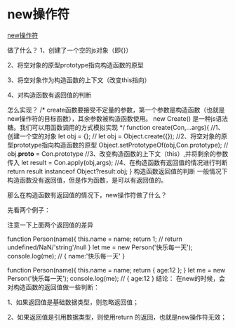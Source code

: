<!--
 * @Author: tangdaoyong
 * @Date: 2021-01-29 10:37:23
 * @LastEditors: tangdaoyong
 * @LastEditTime: 2021-01-29 10:44:45
 * @Description: new操作符
-->
# new操作符

[new操作符](https://zhuanlan.zhihu.com/p/158640941)

做了什么？
1、创建了一个空的js对象（即{}）

2、将空对象的原型prototype指向构造函数的原型

3、将空对象作为构造函数的上下文（改变this指向）

4、对构造函数有返回值的判断

怎么实现？
/*
  create函数要接受不定量的参数，第一个参数是构造函数（也就是new操作符的目标函数），其余参数被构造函数使用。
  new Create() 是一种js语法糖。我们可以用函数调用的方式模拟实现
*/
function create(Con,...args){
    //1、创建一个空的对象
    let obj = {}; // let obj = Object.create({});
    //2、将空对象的原型prototype指向构造函数的原型
    Object.setPrototypeOf(obj,Con.prototype); // obj.__proto__ = Con.prototype
    //3、改变构造函数的上下文（this）,并将剩余的参数传入
    let result = Con.apply(obj,args);
    //4、在构造函数有返回值的情况进行判断
    return result instanceof Object?result:obj;
}
构造函数返回值的判断
一般情况下构造函数没有返回值，但是作为函数，是可以有返回值的。

那么在构造函数有返回值的情况下，new操作符做了什么？

先看两个例子：

注意一下上面两个返回值的差异

function Person(name){
  this.name = name;
  return 1; // return undefined/NaN/'string'/null
}
let me = new Person('快乐每一天');
console.log(me); // { name:'快乐每一天' }


function Person(name){
  this.name = name;
  return { age:12 };
}
let me = new Person('快乐每一天');
console.log(me); // { age:12 }
结论：
在new的时候，会对构造函数的返回值做一些判断：

1、如果返回值是基础数据类型，则忽略返回值；

2、如果返回值是引用数据类型，则使用return 的返回，也就是new操作符无效；